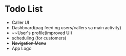 # Todo List
- Caller UI
- Dashboard(pag feed ng users/callers sa main activity)
- ~~User's profile(improved UI)
- scheduling (for customers)
- ~~Navigation Menu~~
- App Logo
